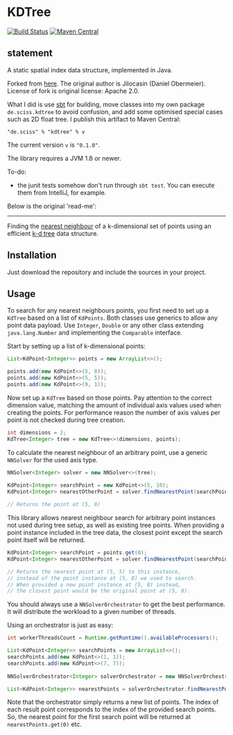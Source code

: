 # KDTree

[![Build Status](https://travis-ci.org/Sciss/KDTree.svg?branch=master)](https://travis-ci.org/Sciss/KDTree)
[![Maven Central](https://maven-badges.herokuapp.com/maven-central/de.sciss/kdtree/badge.svg)](https://maven-badges.herokuapp.com/maven-central/de.sciss/kdtree)

## statement

A static spatial index data structure, implemented in Java.

Forked from [here](https://github.com/Jilocasin/nearest-neighbour). The original author is Jilocasin (Daniel Obermeier).
License of fork is original license: Apache 2.0.

What I did is use [sbt]() for building,
move classes into my own package `de.sciss.kdtree` to avoid confusion, and add some optimised special cases
such as 2D float tree. I publish this artifact to Maven Central:

    "de.sciss" % "kdtree" % v
    
The current version `v` is `"0.1.0"`.

The library requires a JVM 1.8 or newer.

To-do:

- the junit tests somehow don't run through `sbt test`. You can execute them from IntelliJ, for example.

Below is the original 'read-me':

------------------

Finding the [nearest neighbour](https://en.wikipedia.org/wiki/Nearest_neighbor_search) of a k-dimensional set of 
points using an efficient [k-d tree](https://en.wikipedia.org/wiki/K-d_tree) data structure.

## Installation

Just download the repository and include the sources in your project.

## Usage

To search for any nearest neighbours points, you first need to set up a `KdTree` based on a list of `KdPoints`. Both 
classes use generics to allow any point data payload. Use `Integer`, `Double` or any other class extending 
`java.lang.Number` and implementing the `Comparable` interface.

Start by setting up a list of k-dimensional points:
```java
List<KdPoint<Integer>> points = new ArrayList<>();

points.add(new KdPoint<>(5, 8));
points.add(new KdPoint<>(5, 5));
points.add(new KdPoint<>(9, 1));
```

Now set up a `KdTree` based on those points. Pay attention to the correct dimension value, matching the amount of
individual axis values used when creating the points. For performance reason the number of axis values per point
is not checked during tree creation.

```java
int dimensions = 2;
KdTree<Integer> tree = new KdTree<>(dimensions, points);
```

To calculate the nearest neighbour of an arbitrary point, use a generic ```NNSolver``` for the used axis type.
```java
NNSolver<Integer> solver = new NNSolver<>(tree);
		
KdPoint<Integer> searchPoint = new KdPoint<>(5, 10);
KdPoint<Integer> nearestOtherPoint = solver.findNearestPoint(searchPoint);

// Returns the point at (5, 8)
```

This library allows nearest neighbour search for arbitrary point instances not used during tree setup, as well as
existing tree points. When providing a point instance included in the tree data, the closest point except the search
point itself will be returned.

```java
KdPoint<Integer> searchPoint = points.get(0);
KdPoint<Integer> nearestOtherPoint = solver.findNearestPoint(searchPoint);

// Returns the nearest point at (5, 5) to this instance,
// instead of the point instance at (5, 8) we used to search.
// When provided a new point instance at (5, 8) instead,
// the closest point would be the original point at (5, 8).
```

You should always use a `NNSolverOrchestrator` to get the best performance. It will distribute the workload to a
given number of threads. 

Using an orchestrator is just as easy:

```java
int workerThreadsCount = Runtime.getRuntime().availableProcessors();

List<KdPoint<Integer>> searchPoints = new ArrayList<>();
searchPoints.add(new KdPoint<>(1, 1));
searchPoints.add(new KdPoint<>(7, 7));
    
NNSolverOrchestrator<Integer> solverOrchestrator = new NNSolverOrchestrator<>(tree, workerThreadsCount);

List<KdPoint<Integer>> nearestPoints = solverOrchestrator.findNearestPoints(searchPoints);
```

Note that the orchestrator simply returns a new list of points. The index of each result point corresponds to the
index of the provided search points. So, the nearest point for the first search point will be returned at
`nearestPoints.get(0)` etc.
